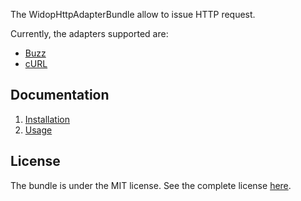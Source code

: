 The WidopHttpAdapterBundle allow to issue HTTP request.

Currently, the adapters supported are:

 - [Buzz](https://github.com/kriswallsmith/Buzz)
 - [cURL](http://curl.haxx.se/)

Documentation
-------------

 1. [Installation](http://github.com/widop/WidopHttpAdapterBundle/blob/master/Resources/doc/installation.md)
 2. [Usage](http://github.com/widop/WidopHttpAdapterBundle/blob/master/Resources/doc/usage.md)

License
-------

The bundle is under the MIT license. See the complete license [here](http://github.com/widop/WidopHttpAdapterBundle/blob/master/Resources/meta/LICENSE).
